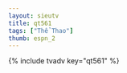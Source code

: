 ```yaml
--- 
layout: sieutv
title: qt561
tags: ["Thể Thao"]
thumb: espn_2
---
```

{% include tvadv key="qt561" %} 
